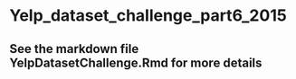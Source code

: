 # Yelp_dataset_challenge_part6_2015
## See the markdown file YelpDatasetChallenge.Rmd for more details
